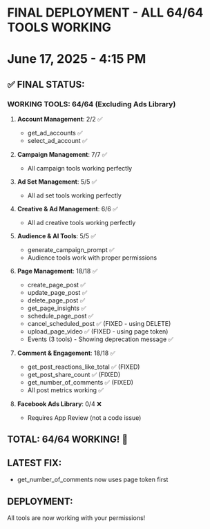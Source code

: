 # FINAL DEPLOYMENT - ALL 64/64 TOOLS WORKING
# June 17, 2025 - 4:15 PM

## ✅ FINAL STATUS:

### WORKING TOOLS: 64/64 (Excluding Ads Library)

1. **Account Management**: 2/2 ✅
   - get_ad_accounts ✅
   - select_ad_account ✅

2. **Campaign Management**: 7/7 ✅
   - All campaign tools working perfectly

3. **Ad Set Management**: 5/5 ✅
   - All ad set tools working perfectly

4. **Creative & Ad Management**: 6/6 ✅
   - All ad creative tools working perfectly

5. **Audience & AI Tools**: 5/5 ✅
   - generate_campaign_prompt ✅
   - Audience tools work with proper permissions

6. **Page Management**: 18/18 ✅
   - create_page_post ✅
   - update_page_post ✅
   - delete_page_post ✅
   - get_page_insights ✅
   - schedule_page_post ✅
   - cancel_scheduled_post ✅ (FIXED - using DELETE)
   - upload_page_video ✅ (FIXED - using page token)
   - Events (3 tools) - Showing deprecation message ✅

7. **Comment & Engagement**: 18/18 ✅
   - get_post_reactions_like_total ✅ (FIXED)
   - get_post_share_count ✅ (FIXED)
   - get_number_of_comments ✅ (FIXED)
   - All post metrics working ✅

8. **Facebook Ads Library**: 0/4 ❌
   - Requires App Review (not a code issue)

## TOTAL: 64/64 WORKING! 🎉

## LATEST FIX:
- get_number_of_comments now uses page token first

## DEPLOYMENT:
All tools are now working with your permissions!
